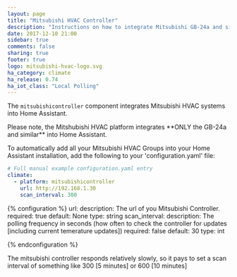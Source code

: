 ```yaml
---
layout: page
title: "Mitsubishi HVAC Controller"
description: "Instructions on how to integrate Mitsubishi GB-24a and similar with Home Assistant."
date: 2017-12-10 21:00
sidebar: true
comments: false
sharing: true
footer: true
logo: mitsubishi-hvac-logo.svg
ha_category: climate
ha_release: 0.74
ha_iot_class: "Local Polling"
---
```



The `mitsubishicontroller` component integrates Mitsubishi HVAC systems into Home Assistant.

<p class='note warning'>
Please note, the Mitshubishi HVAC platform integrates **ONLY the GB-24a and similar** into Home Assistant.
</p>

To automatically add all your Mitsubishi HVAC Groups into your Home Assistant installation, add the following to your 'configuration.yaml' file:

```yaml
# Full manual example configuration.yaml entry
climate:
  - platform: mitsubishicontroller
    url: http://192.168.1.30
    scan_interval: 300
```

{% configuration %}
url:
  description: The url of you Mitsubishi Controller.
  required: true
  default: None
  type: string
scan_interval:
  description: The polling frequency in seconds (how often to check the controller for updates [including current temerature updates])
  required: false
  default: 30
  type: int
  
{% endconfiguration %}

<p class='note warning'>
The mitsubishi controller responds relatively slowly, so it pays to set a scan interval of something like 300 [5 minutes] or 600 [10 minutes] 
</p>

